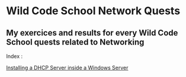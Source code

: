 # Wild Code School Network Quests
## My exercices and results for every Wild Code School quests related to __Networking__

Index :

[Installing a DHCP Server inside a Windows Server]()

